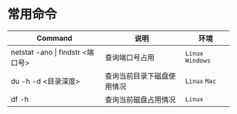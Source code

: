 # 常用命令

| Command                          | 说明                       | 环境              |
| -------------------------------- | -------------------------- | ----------------- |
| netstat -ano \| findstr <端口号> | 查询端口号占用             | `Linux` `Windows` |
| du -h -d <目录深度>              | 查询当前目录下磁盘使用情况 | `Linux` `Mac`     |
| df -h                            | 查询当前磁盘占用情况       | `Linux`           |

